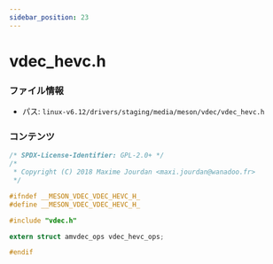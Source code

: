 ```yaml
---
sidebar_position: 23
---
```

# vdec_hevc.h

### ファイル情報

- パス: `linux-v6.12/drivers/staging/media/meson/vdec/vdec_hevc.h`

### コンテンツ

```h
/* SPDX-License-Identifier: GPL-2.0+ */
/*
 * Copyright (C) 2018 Maxime Jourdan <maxi.jourdan@wanadoo.fr>
 */

#ifndef __MESON_VDEC_VDEC_HEVC_H_
#define __MESON_VDEC_VDEC_HEVC_H_

#include "vdec.h"

extern struct amvdec_ops vdec_hevc_ops;

#endif

```
